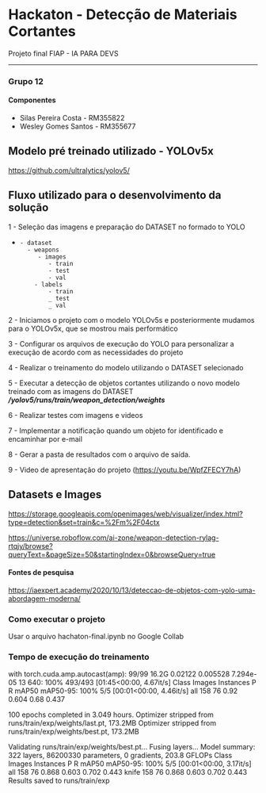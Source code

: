 # Hackaton - Detecção de Materiais Cortantes
Projeto final FIAP - IA PARA DEVS


****
### Grupo 12
#### Componentes
* Silas Pereira Costa - RM355822
* Wesley Gomes Santos - RM355677


## Modelo pré treinado utilizado - YOLOv5x
https://github.com/ultralytics/yolov5/

## Fluxo utilizado para o desenvolvimento da solução
1 - Seleção das imagens e preparação do DATASET no formado to YOLO
*     - dataset
        - weapons
           - images
              - train
              - test
              - val
          - labels
              - train
              _ test
              _ val
  
2 - Iniciamos o projeto com o modelo YOLOv5s e posteriormente mudamos para o YOLOv5x, que se mostrou mais performático

3 - Configurar os arquivos de execução do YOLO para personalizar a execução de acordo com as necessidades do projeto

4 - Realizar o treinamento do modelo utilizando o DATASET selecionado

5 - Executar a detecção de objetos cortantes utilizando o novo modelo treinado com as imagens do DATASET
     ***/yolov5/runs/train/weapon_detection/weights***

6 - Realizar testes com imagens e videos

7 - Implementar a notificação quando um objeto for identificado e encaminhar por e-mail

8 - Gerar a pasta de resultados com o arquivo de saída.

9 - Video de apresentação do projeto (https://youtu.be/WpfZFECY7hA)

## Datasets e Images
https://storage.googleapis.com/openimages/web/visualizer/index.html?type=detection&set=train&c=%2Fm%2F04ctx

https://universe.roboflow.com/ai-zone/weapon-detection-rylag-rtqjy/browse?queryText=&pageSize=50&startingIndex=0&browseQuery=true


#### Fontes de pesquisa
https://iaexpert.academy/2020/10/13/deteccao-de-objetos-com-yolo-uma-abordagem-moderna/


### Como executar o projeto
Usar o arquivo hachaton-final.ipynb no Google Collab

### Tempo de execução do treinamento
with torch.cuda.amp.autocast(amp):
     99/99      16.2G    0.02122   0.005528  7.294e-05         13        640: 100% 493/493 [01:45<00:00,  4.67it/s]
                Class     Images  Instances          P          R      mAP50   mAP50-95: 100% 5/5 [00:01<00:00,  4.46it/s]
                  all        158         76       0.92      0.604       0.68      0.437

100 epochs completed in 3.049 hours.
Optimizer stripped from runs/train/exp/weights/last.pt, 173.2MB
Optimizer stripped from runs/train/exp/weights/best.pt, 173.2MB

Validating runs/train/exp/weights/best.pt...
Fusing layers... 
Model summary: 322 layers, 86200330 parameters, 0 gradients, 203.8 GFLOPs
                 Class     Images  Instances          P          R      mAP50   mAP50-95: 100% 5/5 [00:01<00:00,  3.17it/s]
                   all        158         76      0.868      0.603      0.702      0.443
                 knife        158         76      0.868      0.603      0.702      0.443
Results saved to runs/train/exp
